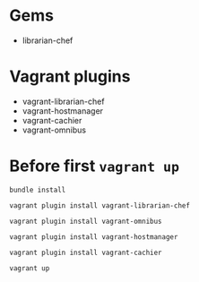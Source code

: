 Gems
========================
* librarian-chef

Vagrant plugins
========================
* vagrant-librarian-chef
* vagrant-hostmanager
* vagrant-cachier
* vagrant-omnibus

Before first `vagrant up`
========================
`bundle install`

`vagrant plugin install vagrant-librarian-chef`

`vagrant plugin install vagrant-omnibus`

`vagrant plugin install vagrant-hostmanager`

`vagrant plugin install vagrant-cachier`

`vagrant up`
